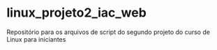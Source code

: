# linux_projeto2_iac_web
Repositório para os arquivos de script do segundo projeto do curso de Linux para iniciantes
